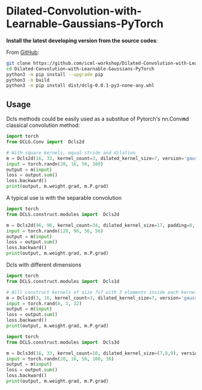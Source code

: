# Dilated-Convolution-with-Learnable-Gaussians-PyTorch

**Install the latest developing version from the source codes**:

From [GitHub](https://github.com/icml-workshop/Dilated-Convolution-with-Learnable-Gaussians-PyTorch):
```bash
git clone https://github.com/icml-workshop/Dilated-Convolution-with-Learnable-Gaussians-PyTorch.git
cd Dilated-Convolution-with-Learnable-Gaussians-PyTorch
python3 -m pip install --upgrade pip
python3 -m build 
python3 -m pip install dist/dclg-0.0.1-py3-none-any.whl 

```

## Usage
Dcls methods could be easily used as a substitue of Pytorch's nn.Conv**n**d classical convolution method:

```python
import torch
from DCLG.Conv import  Dcls2d

# With square kernels, equal stride and dilation
m = Dcls2d(16, 33, kernel_count=3, dilated_kernel_size=7, version='gauss')
input = torch.randn(20, 16, 50, 100)
output = m(input)
loss = output.sum()
loss.backward()
print(output, m.weight.grad, m.P.grad)
```
A typical use is with the separable convolution

```python
import torch
from DCLS.construct.modules import  Dcls2d

m = Dcls2d(96, 96, kernel_count=34, dilated_kernel_size=17, padding=8, groups=96, version='gauss')
input = torch.randn(128, 96, 56, 56)
output = m(input)
loss = output.sum()
loss.backward()
print(output, m.weight.grad, m.P.grad)
```

Dcls with different dimensions 
```python
import torch
from DCLS.construct.modules import  Dcls1d 

# Will construct kernels of size 7x7 with 3 elements inside each kernel
m = Dcls1d(3, 16, kernel_count=3, dilated_kernel_size=7, version='gauss')
input = torch.rand(8, 3, 32)
output = m(input)
loss = output.sum()
loss.backward()
print(output, m.weight.grad, m.P.grad)
```

```python
import torch
from DCLS.construct.modules import  Dcls3d

m = Dcls3d(16, 33, kernel_count=10, dilated_kernel_size=(7,8,9), version='gauss')
input = torch.randn(20, 16, 50, 100, 30)
output = m(input)
loss = output.sum()
loss.backward()
print(output, m.weight.grad, m.P.grad)
```

